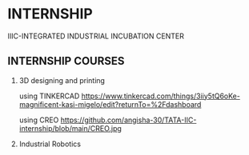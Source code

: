 # INTERNSHIP

IIIC-INTEGRATED INDUSTRIAL INCUBATION CENTER

## INTERNSHIP COURSES
1. 3D designing and printing

   using TINKERCAD
   https://www.tinkercad.com/things/3iiy5tQ6oKe-magnificent-kasi-migelo/edit?returnTo=%2Fdashboard

   using CREO
   https://github.com/angisha-30/TATA-IIC-internship/blob/main/CREO.jpg

3. Industrial Robotics
   

